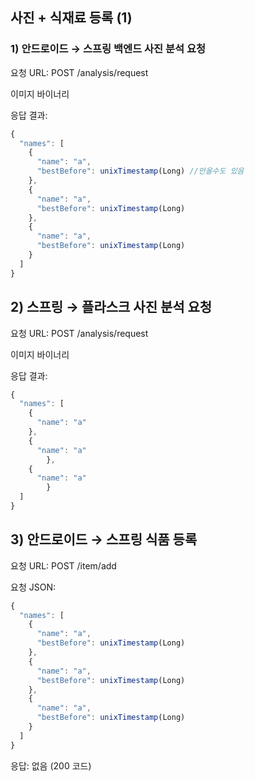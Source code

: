 ## 사진 + 식재료 등록 (1)

### 1) 안드로이드 → 스프링 백엔드 사진 분석 요청

요청 URL: POST /analysis/request

이미지 바이너리

응답 결과:

```jsx
{
  "names": [
    {
      "name": "a",
      "bestBefore": unixTimestamp(Long) //안올수도 있음
    },
    {
      "name": "a",
      "bestBefore": unixTimestamp(Long)
    },
    {
      "name": "a",
      "bestBefore": unixTimestamp(Long)
    }
  ]
}
```

## 2) 스프링 → 플라스크 사진 분석 요청

요청 URL: POST /analysis/request

이미지 바이너리

응답 결과:

```jsx
{
  "names": [
    {
      "name": "a"
    },
    {
      "name": "a"
		},
    {
      "name": "a"
		}
  ]
}
```

## 3) 안드로이드 → 스프링 식품 등록

요청 URL: POST /item/add

요청 JSON:

```jsx
{
  "names": [
    {
      "name": "a",
      "bestBefore": unixTimestamp(Long)
    },
    {
      "name": "a",
      "bestBefore": unixTimestamp(Long)
    },
    {
      "name": "a",
      "bestBefore": unixTimestamp(Long)
    }
  ]
}
```

응답: 없음 (200 코드)
